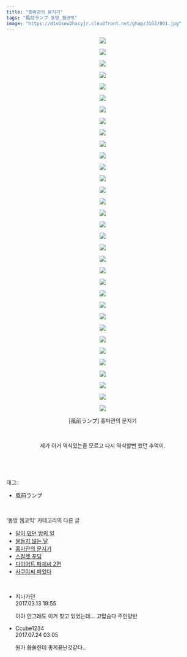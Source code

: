```yaml
---
title: "홍마관의 문지기"
tags: "風前ランプ 동방_웹코믹"
image: "https://d1xbsow2hxcyjr.cloudfront.net/ghap/3163/001.jpg"
---
```

<div class="article">
<p style="text-align: center; clear: none; float: none;"><img src="{{ site.imgserver10 }}/ghap/3163/001.jpg"/></p>
<p style="text-align: center; clear: none; float: none;"><img src="{{ site.imgserver10 }}/ghap/3163/002.jpg"/></p>
<p style="text-align: center; clear: none; float: none;"><img src="{{ site.imgserver10 }}/ghap/3163/003.jpg"/></p>
<p style="text-align: center; clear: none; float: none;"><img src="{{ site.imgserver10 }}/ghap/3163/004.jpg"/></p>
<p style="text-align: center; clear: none; float: none;"><img src="{{ site.imgserver10 }}/ghap/3163/005.jpg"/></p>
<p style="text-align: center; clear: none; float: none;"><img src="{{ site.imgserver10 }}/ghap/3163/006.jpg"/></p>
<p style="text-align: center; clear: none; float: none;"><img src="{{ site.imgserver10 }}/ghap/3163/007.jpg"/></p>
<p style="text-align: center; clear: none; float: none;"><img src="{{ site.imgserver10 }}/ghap/3163/008.jpg"/></p>
<p style="text-align: center; clear: none; float: none;"><img src="{{ site.imgserver10 }}/ghap/3163/009.jpg"/></p>
<p style="text-align: center; clear: none; float: none;"><img src="{{ site.imgserver10 }}/ghap/3163/010.jpg"/></p>
<p style="text-align: center; clear: none; float: none;"><img src="{{ site.imgserver10 }}/ghap/3163/011.jpg"/></p>
<p style="text-align: center; clear: none; float: none;"><img src="{{ site.imgserver10 }}/ghap/3163/012.jpg"/></p>
<p style="text-align: center; clear: none; float: none;"><img src="{{ site.imgserver10 }}/ghap/3163/013.jpg"/></p>
<p style="text-align: center; clear: none; float: none;"><img src="{{ site.imgserver10 }}/ghap/3163/014.jpg"/></p>
<p style="text-align: center; clear: none; float: none;"><img src="{{ site.imgserver10 }}/ghap/3163/015.jpg"/></p>
<p style="text-align: center; clear: none; float: none;"><img src="{{ site.imgserver10 }}/ghap/3163/016.jpg"/></p>
<p style="text-align: center; clear: none; float: none;"><img src="{{ site.imgserver10 }}/ghap/3163/017.jpg"/></p>
<p style="text-align: center; clear: none; float: none;"><img src="{{ site.imgserver10 }}/ghap/3163/018.jpg"/></p>
<p style="text-align: center; clear: none; float: none;"><img src="{{ site.imgserver10 }}/ghap/3163/019.jpg"/></p>
<p style="text-align: center; clear: none; float: none;"><img src="{{ site.imgserver10 }}/ghap/3163/020.jpg"/></p>
<p style="text-align: center; clear: none; float: none;"><img src="{{ site.imgserver10 }}/ghap/3163/021.jpg"/></p>
<p style="text-align: center; clear: none; float: none;"><img src="{{ site.imgserver10 }}/ghap/3163/022.jpg"/></p>
<p style="text-align: center; clear: none; float: none;"><img src="{{ site.imgserver10 }}/ghap/3163/023.jpg"/></p>
<p style="text-align: center; clear: none; float: none;"><img src="{{ site.imgserver10 }}/ghap/3163/024.jpg"/></p>
<p style="text-align: center; clear: none; float: none;"><img src="{{ site.imgserver10 }}/ghap/3163/025.jpg"/></p>
<p style="text-align: center; clear: none; float: none;"><img src="{{ site.imgserver10 }}/ghap/3163/026.jpg"/></p>
<p style="text-align: center; clear: none; float: none;"><img src="{{ site.imgserver10 }}/ghap/3163/027.jpg"/></p>
<p style="text-align: center; clear: none; float: none;"><img src="{{ site.imgserver10 }}/ghap/3163/028.jpg"/></p>
<p style="text-align: center; clear: none; float: none;"><img src="{{ site.imgserver10 }}/ghap/3163/029.jpg"/></p>
<p style="text-align: center; clear: none; float: none;"><img src="{{ site.imgserver10 }}/ghap/3163/030.jpg"/></p>
<p style="text-align: center; clear: none; float: none;"><img src="{{ site.imgserver10 }}/ghap/3163/031.jpg"/></p>
<p style="text-align: center; clear: none; float: none;"><img src="{{ site.imgserver10 }}/ghap/3163/032.jpg"/></p>
<p style="text-align: center; clear: none; float: none;"><img src="{{ site.imgserver10 }}/ghap/3163/033.jpg"/></p>
<p style="text-align: center; clear: none; float: none;">[風前ランプ] 홍마관의 문지기</p>
<p style="text-align: center; clear: none; float: none;"><br/></p>
<p style="text-align: center; clear: none; float: none;">제가 이거 역식있는줄 모르고 다시 역식할뻔 했던 추억이.</p>
<p><br/></p>
</div><br/>
<div class="tagTrail">
<p>태그: </p>
<ul>
<li>風前ランプ</li>
</ul>
</div><br/>
<div class="another">
<p>'동방 웹코믹' 카테고리의 다른 글</p>
<ul>
<li><a href="/ghap_3169">달이 떴던 밤의 일</a></li>
<li><a href="/ghap_3168">물들지 않는 달</a></li>
<li><a href="/ghap_3163">홍마관의 문지기</a></li>
<li><a href="/ghap_3141">스칼렛 푸딩</a></li>
<li><a href="/ghap_3112">다이어트 파체씨 2편</a></li>
<li><a href="/ghap_3110">사쿠야씨 피었다</a></li>
</ul>
</div><br/>
<div class="cb_module cb_fluid">
<div class="cb_wrt cb_profile">
<div class="comment">
<ul>
<li class="cb_thumb_off" id="comment14938708">
<div class="cb_comment_area">
<div class="cb_info_area">
<div class="cb_section">
<span class="cb_nick_name">지나가던</span>
</div>
<div class="cb_section">
<span class="cb_date">2017.03.13 19:55 </span>
</div>
</div>
<div class="cb_dsc_comment">
<p class="cb_dsc">
											이야 안그래도 이거 찾고 있었는데... 고맙슴다 주인양반
										</p>
</div>
</div></li>
<li class="cb_thumb_off" id="comment15042816">
<div class="cb_comment_area">
<div class="cb_info_area">
<div class="cb_section">
<span class="cb_nick_name">Ccube1234</span>
</div>
<div class="cb_section">
<span class="cb_date">2017.07.24 03:05 </span>
</div>
</div>
<div class="cb_dsc_comment">
<p class="cb_dsc">
											뭔가 씁쓸한데 좋게끝난것같다..
										</p>
</div>
</div></li>
</ul>
</div>
</div><!-- commentList close -->
</div><br/>
